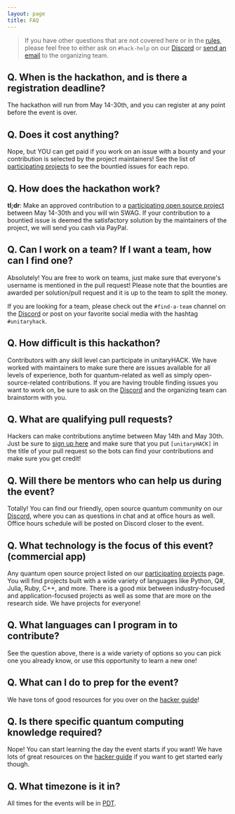 ```yaml
---
layout: page
title: FAQ
---
```


> If you have other questions that are not covered here or in the [rules](./rules.md), please feel free to either ask on `#hack-help` on our [Discord](http://discord.unitary.fund) or [send an email](mailto:sarah@unitary.fund) to the organizing team.

## Q. When is the hackathon, and is there a registration deadline?

The hackathon will run from May 14-30th, and you can register at any point before the event is over.

## Q. Does it cost anything?

Nope, but YOU can get paid if you work on an issue with a bounty and your contribution is selected by the project maintainers!
See the list of [participating projects](./participating-projects.md) to see the bountied issues for each repo.

## Q. How does the hackathon work?

**tl;dr**: Make an approved contribution to a [participating open source project](./participating-projects.md) between May 14-30th and you will win SWAG. If your contribution to a bountied issue is deemed the satisfactory solution by the maintainers of the project, we will send you cash via PayPal.

## Q. Can I work on a team? If I want a team, how can I find one?

Absolutely!
You are free to work on teams, just make sure that everyone's username is mentioned in the pull request!
Please note that the bounties are awarded per solution/pull request and it is up to the team to split the money.

If you are looking for a team, please check out the `#find-a-team` channel on the [Discord](http://discord.unitary.fund) or post on your favorite social media with the hashtag `#unitaryhack`.

## Q. How difficult is this hackathon?

Contributors with any skill level can participate in unitaryHACK. We have worked with maintainers to make sure there are issues available for all levels of experience, both for quantum-related as well as simply open-source-related contributions.
If you are having trouble finding issues you want to work on, be sure to ask on the [Discord](http://discord.unitary.fund) and the organizing team can brainstorm with you.

## Q. What are qualifying pull requests?

Hackers can make contributions anytime between May 14th and May 30th. Just be sure to [sign up here](https://airtable.com/embed/shrTG20PLC5cjVIPr) and make sure that you put `[unitaryHACK]` in the title of your pull request so the bots can find your contributions and make sure you get credit!

## Q. Will there be mentors who can help us during the event?

Totally! You can find our friendly, open source quantum community on our [Discord](http://discord.unitary.fund), where you can as questions in chat and at office hours as well.
Office hours schedule will be posted on Discord closer to the event.

## Q. What technology is the focus of this event? (commercial app)

Any quantum open source project listed on our [participating projects](./participating-projects.md) page.
You will find projects built with a wide variety of languages like Python, Q#, Julia, Ruby, C++, and more.
There is a good mix between industry-focused and application-focused projects as well as some that are more on the research side.
We have projects for everyone!

## Q. What languages can I program in to contribute?

See the question above, there is a wide variety of options so you can pick one you already know, or use this opportunity to learn a new one!

## Q. What can I do to prep for the event?

We have tons of good resources for you over on the [hacker guide](./hacker-guide.md)!

## Q. Is there specific quantum computing knowledge required?

Nope! You can start learning the day the event starts if you want!
We have lots of great resources on the [hacker guide](./hacker-guide.md) if you want to get started early though.

## Q. What timezone is it in?

All times for the events will be in [PDT](https://time.is/PDT).

